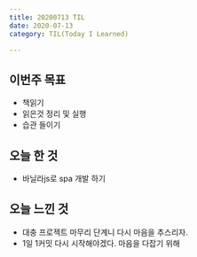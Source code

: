 ```yaml
---
title: 20200713 TIL
date: 2020-07-13
category: TIL(Today I Learned)

---
```


## 이번주 목표
- 책읽기
- 읽은것 정리 및 실행
- 습관 들이기

## 오늘 한 것

- 바닐라js로 spa 개발 하기

## 오늘 느낀 것

- 대충 프로젝트 마무리 단계니 다시 마음을 추스리자.
- 1일 1커밋 다시 시작해야겠다. 마음을 다잡기 위해

  



